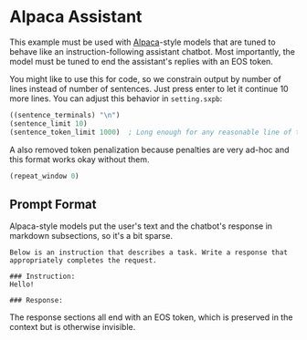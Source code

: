 # Alpaca Assistant

This example must be used with [Alpaca](https://crfm.stanford.edu/2023/03/13/alpaca.html)-style models that are tuned to behave like an instruction-following assistant chatbot.
Most importantly, the model must be tuned to end the assistant's replies with an EOS token.

You might like to use this for code, so we constrain output by number of lines instead of number of sentences.
Just press enter to let it continue 10 more lines.
You can adjust this behavior in `setting.sxpb`:
```lisp
((sentence_terminals) "\n")
(sentence_limit 10)
(sentence_token_limit 1000)  ; Long enough for any reasonable line of text.
```

A also removed token penalization because penalties are very ad-hoc and this format works okay without them.
```lisp
(repeat_window 0)
```

## Prompt Format
Alpaca-style models put the user's text and the chatbot's response in markdown subsections, so it's a bit sparse.
```text
Below is an instruction that describes a task. Write a response that appropriately completes the request.

### Instruction:
Hello!

### Response:

```

The response sections all end with an EOS token, which is preserved in the context but is otherwise invisible.

